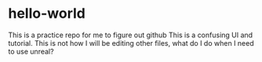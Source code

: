 # hello-world
This is a practice repo for me to figure out github
This is a confusing UI and tutorial. This is not how I will be editing other files, what do I do when I need to use unreal?
